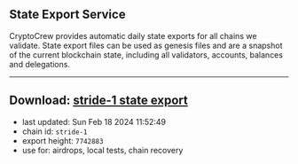 ## State Export Service
CryptoCrew provides automatic daily state exports for all chains we validate. State export files can be used as genesis files and are a snapshot of the current blockchain state, including all validators, accounts, balances and delegations.

---
**Download: [stride-1 state export](https://dl-eu2.ccvalidators.com/SERVICE/stride/stride-1_export_7742883.json)**
---

- last updated: Sun Feb 18 2024 11:52:49
- chain id: `stride-1`
- export height: `7742883`
- use for: airdrops, local tests, chain recovery
